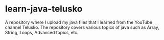 # learn-java-telusko
A repository where I upload my java files that I learned from the YouTube channel Telusko. The repository covers various topics of java such as Array, String, Loops, Advanced topics, etc.
